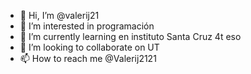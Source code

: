 - 👋 Hi, I’m @valerij21
- 👀 I’m interested in programación
- 🌱  I’m currently learning en instituto Santa Cruz 4t eso
- 💞️ I’m looking to collaborate on UT
- 📫 How to reach me @Valerij2121

<!---
valerij21/valerij21 is a ✨ special ✨ repository because its `README.md` (this file) appears on your GitHub profile.
You can click the Preview link to take a look at your changes.
--->
